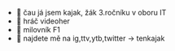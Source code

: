 - 👋 čau já jsem kajak, žák 3.ročníku v oboru IT
- 👀 hráč videoher
- 👀 milovník F1
- 👋 najdete mě na ig,ttv,ytb,twitter -> tenkajak
